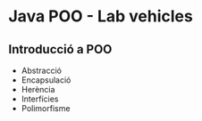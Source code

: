 # Java POO - Lab vehicles
## Introducció a POO

- Abstracció
- Encapsulació
- Herència
- Interfícies
- Polimorfisme

